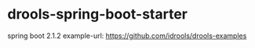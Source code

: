 # drools-spring-boot-starter
spring boot 2.1.2
example-url: https://github.com/idrools/drools-examples
